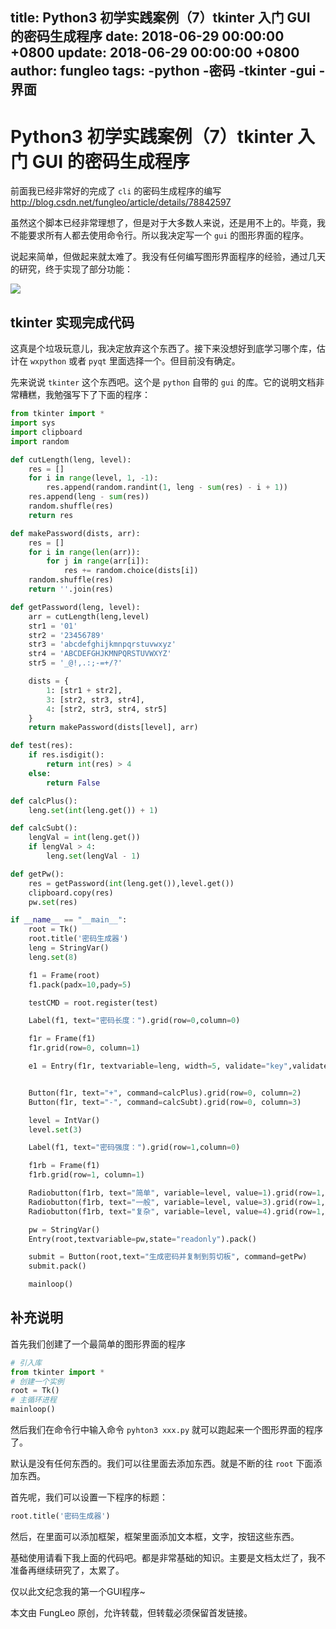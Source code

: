 title: Python3 初学实践案例（7）tkinter 入门 GUI 的密码生成程序
date: 2018-06-29 00:00:00 +0800
update: 2018-06-29 00:00:00 +0800
author: fungleo
tags:
    -python
    -密码
    -tkinter
    -gui
    -界面
---

# Python3 初学实践案例（7）tkinter 入门 GUI 的密码生成程序

前面我已经非常好的完成了 `cli` 的密码生成程序的编写 http://blog.csdn.net/fungleo/article/details/78842597

虽然这个脚本已经非常理想了，但是对于大多数人来说，还是用不上的。毕竟，我不能要求所有人都去使用命令行。所以我决定写一个 `gui` 的图形界面的程序。

说起来简单，但做起来就太难了。我没有任何编写图形界面程序的经验，通过几天的研究，终于实现了部分功能：

![](https://raw.githubusercontent.com/fengcms/articles/master/image/e0/cd017ef8fe50d960de880dd9846701.gif)
## tkinter 实现完成代码

这真是个垃圾玩意儿，我决定放弃这个东西了。接下来没想好到底学习哪个库，估计在 `wxpython` 或者 `pyqt` 里面选择一个。但目前没有确定。

先来说说 `tkinter` 这个东西吧。这个是 `python` 自带的 `gui` 的库。它的说明文档非常糟糕，我勉强写下了下面的程序：

```python
from tkinter import *
import sys
import clipboard
import random

def cutLength(leng, level):
    res = []
    for i in range(level, 1, -1):
        res.append(random.randint(1, leng - sum(res) - i + 1))
    res.append(leng - sum(res))
    random.shuffle(res)
    return res

def makePassword(dists, arr):
    res = []
    for i in range(len(arr)):
        for j in range(arr[i]):
            res += random.choice(dists[i])
    random.shuffle(res)
    return ''.join(res)

def getPassword(leng, level):
    arr = cutLength(leng,level)
    str1 = '01'
    str2 = '23456789'
    str3 = 'abcdefghijkmnpqrstuvwxyz'
    str4 = 'ABCDEFGHJKMNPQRSTUVWXYZ'
    str5 = '_@!,.:;-=+/?'

    dists = {
        1: [str1 + str2],
        3: [str2, str3, str4],
        4: [str2, str3, str4, str5]
    }
    return makePassword(dists[level], arr)

def test(res):
    if res.isdigit():
        return int(res) > 4
    else:
        return False

def calcPlus():
    leng.set(int(leng.get()) + 1)

def calcSubt():
    lengVal = int(leng.get())
    if lengVal > 4:
        leng.set(lengVal - 1)

def getPw():
    res = getPassword(int(leng.get()),level.get())
    clipboard.copy(res)
    pw.set(res)

if __name__ == "__main__":
    root = Tk()
    root.title('密码生成器')
    leng = StringVar()
    leng.set(8)

    f1 = Frame(root)
    f1.pack(padx=10,pady=5)

    testCMD = root.register(test)

    Label(f1, text="密码长度：").grid(row=0,column=0)

    f1r = Frame(f1)
    f1r.grid(row=0, column=1)

    e1 = Entry(f1r, textvariable=leng, width=5, validate="key",validatecommand=(testCMD, '%P')).grid(row=0,column=1)


    Button(f1r, text="+", command=calcPlus).grid(row=0, column=2)
    Button(f1r, text="-", command=calcSubt).grid(row=0, column=3)

    level = IntVar()
    level.set(3)

    Label(f1, text="密码强度：").grid(row=1,column=0)

    f1rb = Frame(f1)
    f1rb.grid(row=1, column=1)

    Radiobutton(f1rb, text="简单", variable=level, value=1).grid(row=1, column=1)
    Radiobutton(f1rb, text="一般", variable=level, value=3).grid(row=1, column=2)
    Radiobutton(f1rb, text="复杂", variable=level, value=4).grid(row=1, column=3)

    pw = StringVar()
    Entry(root,textvariable=pw,state="readonly").pack()

    submit = Button(root,text="生成密码并复制到剪切板", command=getPw)
    submit.pack()

    mainloop()
```

## 补充说明

首先我们创建了一个最简单的图形界面的程序

```python
# 引入库
from tkinter import *
# 创建一个实例
root = Tk()
# 主循环进程
mainloop()
```

然后我们在命令行中输入命令 `pyhton3 xxx.py` 就可以跑起来一个图形界面的程序了。

默认是没有任何东西的。我们可以往里面去添加东西。就是不断的往 `root` 下面添加东西。

首先呢，我们可以设置一下程序的标题：

```python
root.title('密码生成器')
```

然后，在里面可以添加框架，框架里面添加文本框，文字，按钮这些东西。

基础使用请看下我上面的代码吧。都是非常基础的知识。主要是文档太烂了，我不准备再继续研究了，太累了。

仅以此文纪念我的第一个GUI程序~

本文由 FungLeo 原创，允许转载，但转载必须保留首发链接。


